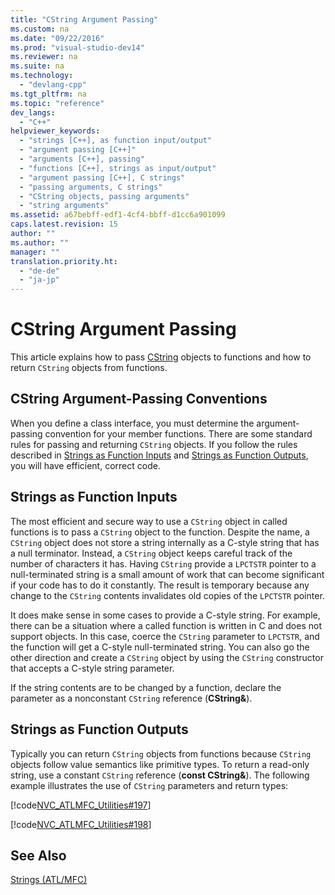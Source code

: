 ```yaml
---
title: "CString Argument Passing"
ms.custom: na
ms.date: "09/22/2016"
ms.prod: "visual-studio-dev14"
ms.reviewer: na
ms.suite: na
ms.technology: 
  - "devlang-cpp"
ms.tgt_pltfrm: na
ms.topic: "reference"
dev_langs: 
  - "C++"
helpviewer_keywords: 
  - "strings [C++], as function input/output"
  - "argument passing [C++]"
  - "arguments [C++], passing"
  - "functions [C++], strings as input/output"
  - "argument passing [C++], C strings"
  - "passing arguments, C strings"
  - "CString objects, passing arguments"
  - "string arguments"
ms.assetid: a67bebff-edf1-4cf4-bbff-d1cc6a901099
caps.latest.revision: 15
author: ""
ms.author: ""
manager: ""
translation.priority.ht: 
  - "de-de"
  - "ja-jp"
---
```

# CString Argument Passing
This article explains how to pass [CString](../vs140/cstringt-class.md) objects to functions and how to return `CString` objects from functions.  
  
##  <a name="_core_cstring_argument.2d.passing_conventions"></a> CString Argument-Passing Conventions  
 When you define a class interface, you must determine the argument-passing convention for your member functions. There are some standard rules for passing and returning `CString` objects. If you follow the rules described in [Strings as Function Inputs](#_core_strings_as_function_inputs) and [Strings as Function Outputs](#_core_strings_as_function_outputs), you will have efficient, correct code.  
  
##  <a name="_core_strings_as_function_inputs"></a> Strings as Function Inputs  
 The most efficient and secure way to use a `CString` object in called functions is to pass a `CString` object to the function. Despite the name, a `CString` object does not store a string internally as a C-style string that has a null terminator. Instead, a `CString` object keeps careful track of the number of characters it has. Having `CString` provide a `LPCTSTR` pointer to a null-terminated string is a small amount of work that can become significant if your code has to do it constantly. The result is temporary because any change to the `CString` contents invalidates old copies of the `LPCTSTR` pointer.  
  
 It does make sense in some cases to provide a C-style string. For example, there can be a situation where a called function is written in C and does not support objects. In this case, coerce the `CString` parameter to `LPCTSTR`, and the function will get a C-style null-terminated string. You can also go the other direction and create a `CString` object by using the `CString` constructor that accepts a C-style string parameter.  
  
 If the string contents are to be changed by a function, declare the parameter as a nonconstant `CString` reference (**CString&**).  
  
##  <a name="_core_strings_as_function_outputs"></a> Strings as Function Outputs  
 Typically you can return `CString` objects from functions because `CString` objects follow value semantics like primitive types. To return a read-only string, use a constant `CString` reference (**const CString&**). The following example illustrates the use of `CString` parameters and return types:  
  
 [!code[NVC_ATLMFC_Utilities#197](../vs140/codesnippet/CPP/cstring-argument-passing_1.cpp)]  
  
 [!code[NVC_ATLMFC_Utilities#198](../vs140/codesnippet/CPP/cstring-argument-passing_2.cpp)]  
  
## See Also  
 [Strings (ATL/MFC)](../vs140/strings--atl-mfc-.md)